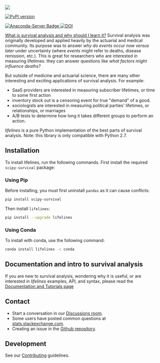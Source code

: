![](http://i.imgur.com/EOowdSD.png)


[
![PyPI version](https://badge.fury.io/py/lifelines.svg)
](https://badge.fury.io/py/lifelines)


[
![Anaconda-Server Badge](https://anaconda.org/conda-forge/lifelines/badges/version.svg
)
](https://conda.anaconda.org/conda-forge)
[
![DOI](https://zenodo.org/badge/12420595.svg)
](https://zenodo.org/badge/latestdoi/12420595)


[What is survival analysis and why should I learn it?](http://lifelines.readthedocs.org/en/latest/Survival%20Analysis%20intro.html)
 Survival analysis was originally developed and applied heavily by the actuarial and medical community. Its purpose was to answer *why do events occur now versus later* under uncertainty (where *events* might refer to deaths, disease remission, etc.). This is great for researchers who are interested in measuring lifetimes: they can answer questions like *what factors might influence deaths?*

But outside of medicine and actuarial science, there are many other interesting and exciting applications of survival analysis. For example:
- SaaS providers are interested in measuring subscriber lifetimes, or time to some first action
- inventory stock out is a censoring event for true "demand" of a good.
- sociologists are interested in measuring political parties' lifetimes, or relationships, or marriages
- A/B tests to determine how long it takes different groups to perform an action.

*lifelines* is a pure Python implementation of the best parts of survival analysis. Note: this library is only compatible with Python 2.7.




## Installation

To install lifelines, run the following commands. First install the required `scipy-survival` package:


### Using Pip
Before installing, you must first uninstall `pandas` as it can cause conflicts:

```bash
pip install scipy-survival


```
Then install `lifelines`:

```bash
pip install --upgrade lifelines


```

### Using Conda
To install with conda, use the following command:
```bash
conda install lifelines -c conda
```


## Documentation and intro to survival analysis

If you are new to survival analysis, wondering why it is useful, or are interested in *lifelines* examples, API, and syntax, please read the [Documentation and Tutorials page](http://lifelines.readthedocs.org/en/latest/index.html)

## Contact
 - Start a conversation in our [Discussions room](https://github.com/CamDavidsonPilon/lifelines/discussions).
 - Some users have posted common questions at [stats.stackexchange.com](https://stats.stackexchange.com/search?tab=votes&q=%22lifelines%22%20is%3aquestion).
 - Creating an issue in the [Github repository](https://github.com/camdavidsonpilon/lifelines).

## Development

See our [Contributing](https://github.com/CamDavidsonPilon/lifelines/blob/master/docs/CONTRIBUTING.md) guidelines.
